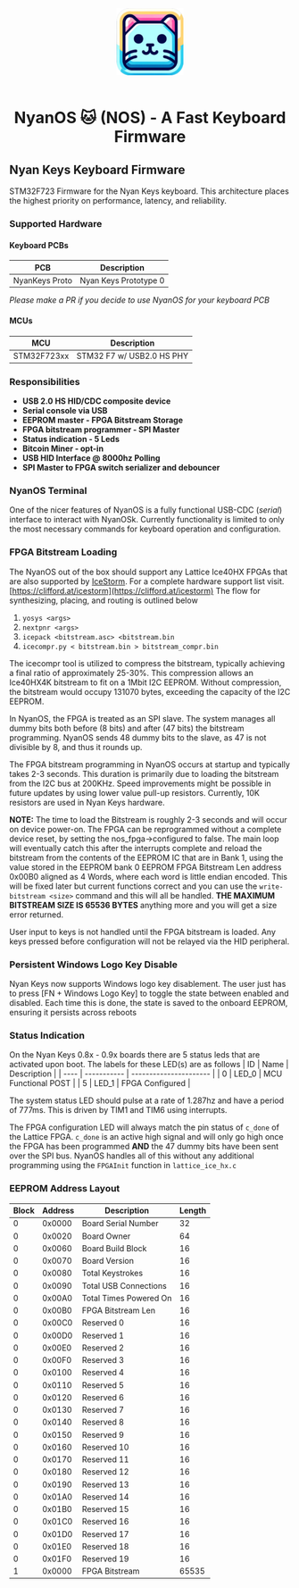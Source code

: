 <div align="center">
 <img src="assets/images/icon_square.png" width="120" height="120">
</div>

<br>

<div align="center">
    <h1>NyanOS 🐱 (NOS) - A Fast Keyboard Firmware</h1>
</div>

## Nyan Keys Keyboard Firmware
STM32F723 Firmware for the Nyan Keys keyboard. This architecture places the highest priority on performance, latency, and reliability.

### Supported Hardware

#### Keyboard PCBs
| PCB            | Description               |
| -------------- | ------------------------- |
| NyanKeys Proto | Nyan Keys Prototype 0     |

_Please make a PR if you decide to use NyanOS for your keyboard PCB_

#### MCUs
| MCU         | Description               |
| ----------- | ------------------------- |
| STM32F723xx | STM32 F7 w/ USB2.0 HS PHY |

### Responsibilities 
 - __USB 2.0 HS HID/CDC composite device__
 - __Serial console via USB__
 - __EEPROM master - FPGA Bitstream Storage__
 - __FPGA bitstream programmer - SPI Master__
 - __Status indication - 5 Leds__
 - __Bitcoin Miner - opt-in__
 - __USB HID Interface @ 8000hz Polling__
 - __SPI Master to FPGA switch serializer and debouncer__



### NyanOS Terminal
One of the nicer features of NyanOS is a fully functional USB-CDC (_serial_) interface to interact with NyanOSk. Currently functionality is limited to only the most necessary commands for keyboard operation and configuration. 

### FPGA Bitstream Loading
The NyanOS out of the box should support any Lattice Ice40HX FPGAs that are also supported by [IceStorm](https://github.com/YosysHQ/icestorm). For a complete hardware support list visit. [https://clifford.at/icestorm](https://clifford.at/icestorm) The flow for synthesizing, placing, and routing is outlined below

1. ```yosys <args>```
2. ```nextpnr <args>```
3. ```icepack <bitstream.asc> <bitstream.bin```
4. ```icecompr.py < bitstream.bin > bitstream_compr.bin```

The icecompr tool is utilized to compress the bitstream, typically achieving a final ratio of approximately 25-30%. This compression allows an Ice40HX4K bitstream to fit on a 1Mbit I2C EEPROM. Without compression, the bitstream would occupy 131070 bytes, exceeding the capacity of the I2C EEPROM.

In NyanOS, the FPGA is treated as an SPI slave. The system manages all dummy bits both before (8 bits) and after (47 bits) the bitstream programming. NyanOS sends 48 dummy bits to the slave, as 47 is not divisible by 8, and thus it rounds up.

The FPGA bitstream programming in NyanOS occurs at startup and typically takes 2-3 seconds. This duration is primarily due to loading the bitstream from the I2C bus at 200KHz. Speed improvements might be possible in future updates by using lower value pull-up resistors. Currently, 10K resistors are used in Nyan Keys hardware.

__NOTE:__ The time to load the Bitstream is roughly 2-3 seconds and will occur on device power-on. The FPGA can be reprogrammed without a complete device reset, by setting the nos_fpga->configured to false. The main loop will eventually catch this after the interrupts complete and reload the bitstream from the contents of the EEPROM IC that are in Bank 1, using the value stored in the EEPROM bank 0 EEPROM FPGA Bitstream Len address 0x00B0 aligned as 4 Words, where each word is little endian encoded. This will be fixed later but current functions correct and you can use the ```write-bitstream <size>``` command and this will all be handled. __THE MAXIMUM BITSTREAM SIZE IS 65536 BYTES__ anything more and you will get a size error returned.

User input to keys is not handled until the FPGA bitstream is loaded. Any keys pressed before configuration will not be relayed via the HID peripheral.

### Persistent Windows Logo Key Disable
Nyan Keys now supports Windows logo key disablement. The user just has to press [FN + Windows Logo Key] to toggle the state between enabled and disabled. Each time this is done, the state is saved to the onboard EEPROM, ensuring it persists across reboots

### Status Indication
On the Nyan Keys 0.8x - 0.9x boards there are 5 status leds that are activated upon boot. The labels for these LED(s) are as follows
| ID   | Name        | Description            |
| ---- | ----------- | ---------------------- |
| 0    | LED_0       | MCU Functional POST    |
| 5    | LED_1       | FPGA Configured        |

The system status LED should pulse at a rate of 1.287hz and have a period of 777ms. This is driven by TIM1 and TIM6 using interrupts.

The FPGA configuration LED will always match the pin status of ```c_done``` of the Lattice FPGA. ```c_done``` is an active high signal and will only go high once the FPGA has been programmed __AND__ the 47 dummy bits have been sent over the SPI bus. NyanOS handles all of this without any additional programming using the ```FPGAInit``` function in ```lattice_ice_hx.c```

### EEPROM Address Layout
| Block | Address     | Description            | Length |
| ----  | ----------- | ---------------------- | ------ |
| 0     | 0x0000      | Board Serial Number    | 32     |
| 0     | 0x0020      | Board Owner            | 64     |
| 0     | 0x0060      | Board Build Block      | 16     |
| 0     | 0x0070      | Board Version          | 16     |
| 0     | 0x0080      | Total Keystrokes       | 16     |
| 0     | 0x0090      | Total USB Connections  | 16     |
| 0     | 0x00A0      | Total Times Powered On | 16     |
| 0     | 0x00B0      | FPGA Bitstream Len     | 16     |
| 0     | 0x00C0      | Reserved 0             | 16     |
| 0     | 0x00D0      | Reserved 1             | 16     |
| 0     | 0x00E0      | Reserved 2             | 16     |
| 0     | 0x00F0      | Reserved 3             | 16     |
| 0     | 0x0100      | Reserved 4             | 16     |
| 0     | 0x0110      | Reserved 5             | 16     |
| 0     | 0x0120      | Reserved 6             | 16     |
| 0     | 0x0130      | Reserved 7             | 16     |
| 0     | 0x0140      | Reserved 8             | 16     |
| 0     | 0x0150      | Reserved 9             | 16     |
| 0     | 0x0160      | Reserved 10            | 16     |
| 0     | 0x0170      | Reserved 11            | 16     |
| 0     | 0x0180      | Reserved 12            | 16     |
| 0     | 0x0190      | Reserved 13            | 16     |
| 0     | 0x01A0      | Reserved 14            | 16     |
| 0     | 0x01B0      | Reserved 15            | 16     |
| 0     | 0x01C0      | Reserved 16            | 16     |
| 0     | 0x01D0      | Reserved 17            | 16     |
| 0     | 0x01E0      | Reserved 18            | 16     |
| 0     | 0x01F0      | Reserved 19            | 16     |
| 1     | 0x0000      | FPGA Bitstream         | 65535  |

